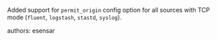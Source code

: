 Added support for `permit_origin` config option for all sources with TCP mode (`fluent`, `logstash`, `stastd`, `syslog`).

authors: esensar
